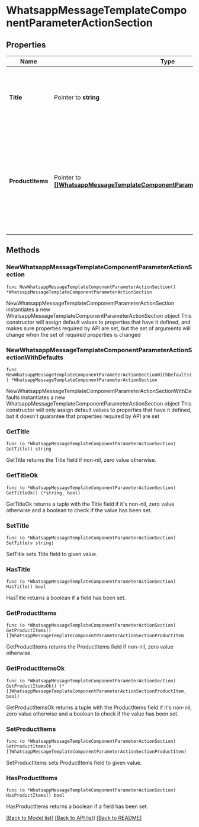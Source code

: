 # WhatsappMessageTemplateComponentParameterActionSection

## Properties

Name | Type | Description | Notes
------------ | ------------- | ------------- | -------------
**Title** | Pointer to **string** | Section title text. Maximum 24 characters. Markdown is not supported. | [optional] 
**ProductItems** | Pointer to [**[]WhatsappMessageTemplateComponentParameterActionSectionProductItem**](WhatsappMessageTemplateComponentParameterActionSectionProductItem.md) | Array of product SKU numbers. There is a minimum of 1 product per section and a maximum of 30 products across all sections. | [optional] 

## Methods

### NewWhatsappMessageTemplateComponentParameterActionSection

`func NewWhatsappMessageTemplateComponentParameterActionSection() *WhatsappMessageTemplateComponentParameterActionSection`

NewWhatsappMessageTemplateComponentParameterActionSection instantiates a new WhatsappMessageTemplateComponentParameterActionSection object
This constructor will assign default values to properties that have it defined,
and makes sure properties required by API are set, but the set of arguments
will change when the set of required properties is changed

### NewWhatsappMessageTemplateComponentParameterActionSectionWithDefaults

`func NewWhatsappMessageTemplateComponentParameterActionSectionWithDefaults() *WhatsappMessageTemplateComponentParameterActionSection`

NewWhatsappMessageTemplateComponentParameterActionSectionWithDefaults instantiates a new WhatsappMessageTemplateComponentParameterActionSection object
This constructor will only assign default values to properties that have it defined,
but it doesn't guarantee that properties required by API are set

### GetTitle

`func (o *WhatsappMessageTemplateComponentParameterActionSection) GetTitle() string`

GetTitle returns the Title field if non-nil, zero value otherwise.

### GetTitleOk

`func (o *WhatsappMessageTemplateComponentParameterActionSection) GetTitleOk() (*string, bool)`

GetTitleOk returns a tuple with the Title field if it's non-nil, zero value otherwise
and a boolean to check if the value has been set.

### SetTitle

`func (o *WhatsappMessageTemplateComponentParameterActionSection) SetTitle(v string)`

SetTitle sets Title field to given value.

### HasTitle

`func (o *WhatsappMessageTemplateComponentParameterActionSection) HasTitle() bool`

HasTitle returns a boolean if a field has been set.

### GetProductItems

`func (o *WhatsappMessageTemplateComponentParameterActionSection) GetProductItems() []WhatsappMessageTemplateComponentParameterActionSectionProductItem`

GetProductItems returns the ProductItems field if non-nil, zero value otherwise.

### GetProductItemsOk

`func (o *WhatsappMessageTemplateComponentParameterActionSection) GetProductItemsOk() (*[]WhatsappMessageTemplateComponentParameterActionSectionProductItem, bool)`

GetProductItemsOk returns a tuple with the ProductItems field if it's non-nil, zero value otherwise
and a boolean to check if the value has been set.

### SetProductItems

`func (o *WhatsappMessageTemplateComponentParameterActionSection) SetProductItems(v []WhatsappMessageTemplateComponentParameterActionSectionProductItem)`

SetProductItems sets ProductItems field to given value.

### HasProductItems

`func (o *WhatsappMessageTemplateComponentParameterActionSection) HasProductItems() bool`

HasProductItems returns a boolean if a field has been set.


[[Back to Model list]](../README.md#documentation-for-models) [[Back to API list]](../README.md#documentation-for-api-endpoints) [[Back to README]](../README.md)
